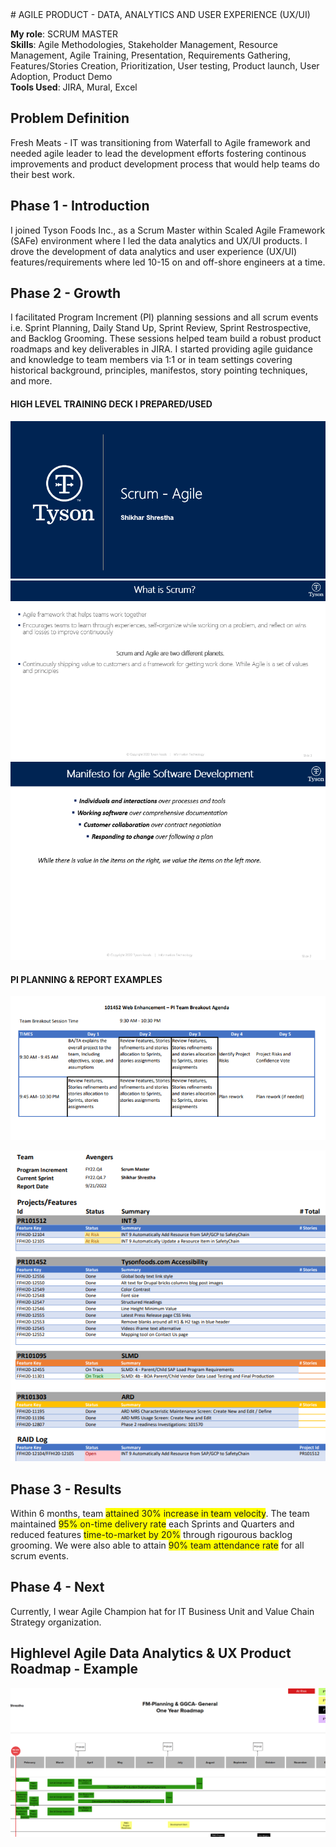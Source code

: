 <div class = "container"> 
 # AGILE PRODUCT - DATA, ANALYTICS AND USER EXPERIENCE (UX/UI)
 
 **My role**: SCRUM MASTER \
 **Skills**: Agile Methodologies, Stakeholder Management, Resource Management, Agile Training, Presentation, Requirements Gathering, Features/Stories Creation, Prioritization, User testing, Product launch, User Adoption, Product Demo\
 **Tools Used**: JIRA, Mural, Excel
 
 ## Problem Definition
 Fresh Meats - IT was transitioning from Waterfall to Agile framework and needed agile leader to lead the development efforts fostering continous improvements and product development process that would help teams do their best work. 
 
 ## Phase 1 - Introduction
 I joined Tyson Foods Inc., as a Scrum Master within Scaled Agile Framework (SAFe) environment where I led the data analytics and UX/UI products. I drove the development of data analytics and user experience (UX/UI) features/requirements where led 10-15 on and off-shore engineers at a time. 
 
 ## Phase 2 - Growth
 I facilitated Program Increment (PI) planning sessions and all scrum events i.e. Sprint Planning, Daily Stand Up, Sprint Review, Sprint Restrospective, and Backlog Grooming. These sessions helped team build a robust product roadmaps and key deliverables in JIRA. I started providing agile guidance and knowledge to team members via 1:1 or in team settings covering historical background, principles, manifestos, story pointing techniques, and more. <br />
 #### HIGH LEVEL TRAINING DECK I PREPARED/USED
 ![TrainingDeck](assets/AgileScrumIntro.png)
 ![TrainingDeck](assets/AboutScrum.png)
 ![TrainingDeck](assets/AgileManifesto.png)
 
 #### PI PLANNING & REPORT EXAMPLES
 ![PI Planning](assets/PITeamBreakOut.png)
 
 ![PI Status Report](assets/PIStatusReport.png)
 
 ## Phase 3 - Results
 Within 6 months, team <span style="background-color: yellow;">attained 30% increase in team velocity</span>. The team maintained <span style="background-color: yellow;">95% on-time delivery rate</span> each Sprints and Quarters and reduced features <span style="background-color: yellow;">time-to-market by 20%</span>  through rigourous backlog grooming. We were also able to attain <span style="background-color: yellow;">90% team attendance rate</span> for all scrum events.
 
 ## Phase 4 - Next
 Currently, I wear Agile Champion hat for IT Business Unit and Value Chain Strategy organization.
 
 ## Highlevel Agile Data Analytics & UX Product Roadmap - Example
 ![Agile Product Roadmap](assets/HighLevelAgileProductRoadmap.png)
</div>










 
